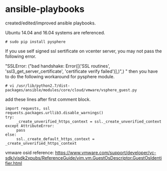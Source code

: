 # ansible-playbooks
created/edited/improved ansible playbooks.

Ubuntu 14.04 and 16.04 systems are referenced.

```
# sudo pip install pysphere
```
If you use self signed ssl sertificate on vcenter server, you may not pass the following error.


"SSLError: ("bad handshake: Error([('SSL routines', 'ssl3_get_server_certificate', 'certificate verify failed')],)",)
"
then you have to do the following workaround for pysphere module.

```
# vi /usr/lib/python2.7/dist-packages/ansible/modules/core/cloud/vmware/vsphere_guest.py
```

add these lines after first comment block.
```
import requests, ssl
requests.packages.urllib3.disable_warnings()
try:
     _create_unverified_https_context = ssl._create_unverified_context
except AttributeError:
     pass
else:
     ssl._create_default_https_context = _create_unverified_https_context
```

vmware osid reference:
https://www.vmware.com/support/developer/vc-sdk/visdk2xpubs/ReferenceGuide/vim.vm.GuestOsDescriptor.GuestOsIdentifier.html
